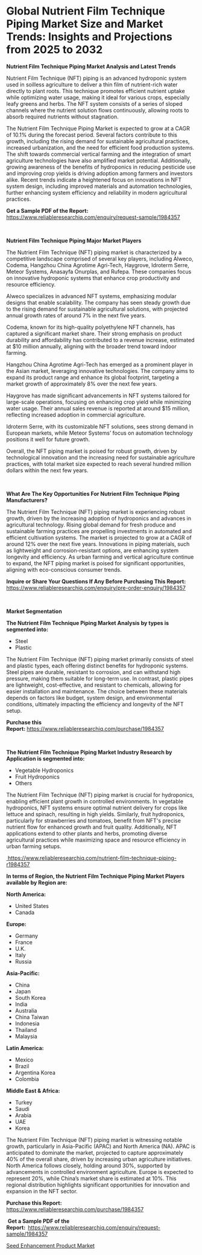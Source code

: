 <p><h1>Global Nutrient Film Technique Piping Market Size and Market Trends: Insights and Projections from 2025 to 2032</h1></p><p><strong>Nutrient Film Technique Piping Market Analysis and Latest Trends</strong></p>
<p><p>Nutrient Film Technique (NFT) piping is an advanced hydroponic system used in soilless agriculture to deliver a thin film of nutrient-rich water directly to plant roots. This technique promotes efficient nutrient uptake while optimizing water usage, making it ideal for various crops, especially leafy greens and herbs. The NFT system consists of a series of sloped channels where the nutrient solution flows continuously, allowing roots to absorb required nutrients without stagnation.</p><p>The Nutrient Film Technique Piping Market is expected to grow at a CAGR of 10.1% during the forecast period. Several factors contribute to this growth, including the rising demand for sustainable agricultural practices, increased urbanization, and the need for efficient food production systems. The shift towards commercial vertical farming and the integration of smart agriculture technologies have also amplified market potential. Additionally, growing awareness of the benefits of hydroponics in reducing pesticide use and improving crop yields is driving adoption among farmers and investors alike. Recent trends indicate a heightened focus on innovations in NFT system design, including improved materials and automation technologies, further enhancing system efficiency and reliability in modern agricultural practices.</p></p>
<p><strong>Get a Sample PDF of the Report:&nbsp;</strong> <a href="https://www.reliableresearchiq.com/enquiry/request-sample/1984357?utm_campaign=3068&utm_medium=2&utm_source=Github&utm_content=ia&utm_term=30032025&utm_id=nutrient-film-technique-piping">https://www.reliableresearchiq.com/enquiry/request-sample/1984357</a></p>
<p>&nbsp;</p>
<p><strong>Nutrient Film Technique Piping Major Market Players</strong></p>
<p><p>The Nutrient Film Technique (NFT) piping market is characterized by a competitive landscape comprised of several key players, including Alweco, Codema, Hangzhou China Agrotime Agri-Tech, Haygrove, Idroterm Serre, Meteor Systems, Anasayfa Onurplas, and Rufepa. These companies focus on innovative hydroponic systems that enhance crop productivity and resource efficiency.</p><p>Alweco specializes in advanced NFT systems, emphasizing modular designs that enable scalability. The company has seen steady growth due to the rising demand for sustainable agricultural solutions, with projected annual growth rates of around 7% in the next five years.</p><p>Codema, known for its high-quality polyethylene NFT channels, has captured a significant market share. Their strong emphasis on product durability and affordability has contributed to a revenue increase, estimated at $10 million annually, aligning with the broader trend toward indoor farming.</p><p>Hangzhou China Agrotime Agri-Tech has emerged as a prominent player in the Asian market, leveraging innovative technologies. The company aims to expand its product range and enhance its global footprint, targeting a market growth of approximately 8% over the next few years.</p><p>Haygrove has made significant advancements in NFT systems tailored for large-scale operations, focusing on enhancing crop yield while minimizing water usage. Their annual sales revenue is reported at around $15 million, reflecting increased adoption in commercial agriculture.</p><p>Idroterm Serre, with its customizable NFT solutions, sees strong demand in European markets, while Meteor Systems’ focus on automation technology positions it well for future growth. </p><p>Overall, the NFT piping market is poised for robust growth, driven by technological innovation and the increasing need for sustainable agriculture practices, with total market size expected to reach several hundred million dollars within the next few years.</p></p>
<p>&nbsp;</p>
<p><strong>What Are The Key Opportunities For Nutrient Film Technique Piping Manufacturers?</strong></p>
<p><p>The Nutrient Film Technique (NFT) piping market is experiencing robust growth, driven by the increasing adoption of hydroponics and advances in agricultural technology. Rising global demand for fresh produce and sustainable farming practices are propelling investments in automated and efficient cultivation systems. The market is projected to grow at a CAGR of around 12% over the next five years. Innovations in piping materials, such as lightweight and corrosion-resistant options, are enhancing system longevity and efficiency. As urban farming and vertical agriculture continue to expand, the NFT piping market is poised for significant opportunities, aligning with eco-conscious consumer trends.</p></p>
<p><strong>Inquire or Share Your Questions If Any Before Purchasing This Report:</strong> <a href="https://www.reliableresearchiq.com/enquiry/pre-order-enquiry/1984357?utm_campaign=3068&utm_medium=2&utm_source=Github&utm_content=ia&utm_term=30032025&utm_id=nutrient-film-technique-piping">https://www.reliableresearchiq.com/enquiry/pre-order-enquiry/1984357</a></p>
<p>&nbsp;</p>
<p><strong>Market Segmentation</strong></p>
<p><strong>The Nutrient Film Technique Piping Market Analysis by types is segmented into:</strong></p>
<p><ul><li>Steel</li><li>Plastic</li></ul></p>
<p><p>The Nutrient Film Technique (NFT) piping market primarily consists of steel and plastic types, each offering distinct benefits for hydroponic systems. Steel pipes are durable, resistant to corrosion, and can withstand high pressure, making them suitable for long-term use. In contrast, plastic pipes are lightweight, cost-effective, and resistant to chemicals, allowing for easier installation and maintenance. The choice between these materials depends on factors like budget, system design, and environmental conditions, ultimately impacting the efficiency and longevity of the NFT setup.</p></p>
<p><strong>Purchase this Report:&nbsp;</strong><a href="https://www.reliableresearchiq.com/purchase/1984357?utm_campaign=3068&utm_medium=2&utm_source=Github&utm_content=ia&utm_term=30032025&utm_id=nutrient-film-technique-piping">https://www.reliableresearchiq.com/purchase/1984357</a></p>
<p>&nbsp;</p>
<p><strong>The Nutrient Film Technique Piping Market Industry Research by Application is segmented into:</strong></p>
<p><ul><li>Vegetable Hydroponics</li><li>Fruit Hydroponics</li><li>Others</li></ul></p>
<p><p>The Nutrient Film Technique (NFT) piping market is crucial for hydroponics, enabling efficient plant growth in controlled environments. In vegetable hydroponics, NFT systems ensure optimal nutrient delivery for crops like lettuce and spinach, resulting in high yields. Similarly, fruit hydroponics, particularly for strawberries and tomatoes, benefit from NFT's precise nutrient flow for enhanced growth and fruit quality. Additionally, NFT applications extend to other plants and herbs, promoting diverse agricultural practices while maximizing space and resource efficiency in urban farming setups.</p></p>
<p><a href="https://www.reliableresearchiq.com/nutrient-film-technique-piping-r1984357?utm_campaign=3068&utm_medium=2&utm_source=Github&utm_content=ia&utm_term=30032025&utm_id=nutrient-film-technique-piping">&nbsp;https://www.reliableresearchiq.com/nutrient-film-technique-piping-r1984357</a></p>
<p><strong>In terms of Region, the Nutrient Film Technique Piping Market Players available by Region are:</strong></p>
<p>
    <p> <strong> North America: </strong>
        <ul>
            <li>United States</li>
            <li>Canada</li>
        </ul>
        </p> 
    <p> <strong> Europe: </strong>
        <ul>
            <li>Germany</li>
            <li>France</li>
            <li>U.K.</li>
            <li>Italy</li>
            <li>Russia</li>
        </ul>
        </p> 
    <p> <strong> Asia-Pacific: </strong>
        <ul>
            <li>China</li>
            <li>Japan</li>
            <li>South Korea</li>
            <li>India</li>
            <li>Australia</li>
            <li>China Taiwan</li>
            <li>Indonesia</li>
            <li>Thailand</li>
            <li>Malaysia</li>
        </ul>
        </p> 
    <p> <strong> Latin America: </strong>
        <ul>
            <li>Mexico</li>
            <li>Brazil</li>
            <li>Argentina Korea</li>
            <li>Colombia</li>
        </ul>
        </p> 
    <p> <strong> Middle East & Africa: </strong>
        <ul>
            <li>Turkey</li>
            <li>Saudi</li>
            <li>Arabia</li>
            <li>UAE</li>
            <li>Korea</li>
        </ul>
    </p>
    </p>
<p><p>The Nutrient Film Technique (NFT) piping market is witnessing notable growth, particularly in Asia-Pacific (APAC) and North America (NA). APAC is anticipated to dominate the market, projected to capture approximately 40% of the overall share, driven by increasing urban agriculture initiatives. North America follows closely, holding around 30%, supported by advancements in controlled environment agriculture. Europe is expected to represent 20%, while China’s market share is estimated at 10%. This regional distribution highlights significant opportunities for innovation and expansion in the NFT sector.</p></p>
<p><strong>Purchase this Report: </strong><a href="https://www.reliableresearchiq.com/purchase/1984357?utm_campaign=3068&utm_medium=2&utm_source=Github&utm_content=ia&utm_term=30032025&utm_id=nutrient-film-technique-piping">https://www.reliableresearchiq.com/purchase/1984357</a></p>
<p>&nbsp;<strong>Get a Sample PDF of the Report:&nbsp;&nbsp;</strong><a href="https://www.reliableresearchiq.com/enquiry/request-sample/1984357?utm_campaign=3068&utm_medium=2&utm_source=Github&utm_content=ia&utm_term=30032025&utm_id=nutrient-film-technique-piping">https://www.reliableresearchiq.com/enquiry/request-sample/1984357</a></p>
<p><strong></strong></p>
<p><p><a href="https://github.com/ugurgyuri/Market-Research-Report-List-1/blob/main/seed-enhancement-product-market.md?utm_campaign=3068&utm_medium=2&utm_source=Github&utm_content=ia&utm_term=30032025&utm_id=nutrient-film-technique-piping">Seed Enhancement Product Market</a></p></p>